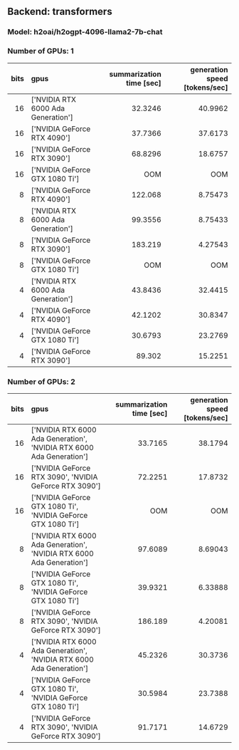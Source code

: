 ## Backend: transformers
### Model: h2oai/h2ogpt-4096-llama2-7b-chat
### Number of GPUs: 1
|   bits | gpus                               |   summarization time [sec] |   generation speed [tokens/sec] |
|-------:|:-----------------------------------|---------------------------:|--------------------------------:|
|     16 | ['NVIDIA RTX 6000 Ada Generation'] |                    32.3246 |                        40.9962  |
|     16 | ['NVIDIA GeForce RTX 4090']        |                    37.7366 |                        37.6173  |
|     16 | ['NVIDIA GeForce RTX 3090']        |                    68.8296 |                        18.6757  |
|     16 | ['NVIDIA GeForce GTX 1080 Ti']     |                   OOM      |                       OOM       |
|      8 | ['NVIDIA GeForce RTX 4090']        |                   122.068  |                         8.75473 |
|      8 | ['NVIDIA RTX 6000 Ada Generation'] |                    99.3556 |                         8.75433 |
|      8 | ['NVIDIA GeForce RTX 3090']        |                   183.219  |                         4.27543 |
|      8 | ['NVIDIA GeForce GTX 1080 Ti']     |                   OOM      |                       OOM       |
|      4 | ['NVIDIA RTX 6000 Ada Generation'] |                    43.8436 |                        32.4415  |
|      4 | ['NVIDIA GeForce RTX 4090']        |                    42.1202 |                        30.8347  |
|      4 | ['NVIDIA GeForce GTX 1080 Ti']     |                    30.6793 |                        23.2769  |
|      4 | ['NVIDIA GeForce RTX 3090']        |                    89.302  |                        15.2251  |
### Number of GPUs: 2
|   bits | gpus                                                                 |   summarization time [sec] |   generation speed [tokens/sec] |
|-------:|:---------------------------------------------------------------------|---------------------------:|--------------------------------:|
|     16 | ['NVIDIA RTX 6000 Ada Generation', 'NVIDIA RTX 6000 Ada Generation'] |                    33.7165 |                        38.1794  |
|     16 | ['NVIDIA GeForce RTX 3090', 'NVIDIA GeForce RTX 3090']               |                    72.2251 |                        17.8732  |
|     16 | ['NVIDIA GeForce GTX 1080 Ti', 'NVIDIA GeForce GTX 1080 Ti']         |                   OOM      |                       OOM       |
|      8 | ['NVIDIA RTX 6000 Ada Generation', 'NVIDIA RTX 6000 Ada Generation'] |                    97.6089 |                         8.69043 |
|      8 | ['NVIDIA GeForce GTX 1080 Ti', 'NVIDIA GeForce GTX 1080 Ti']         |                    39.9321 |                         6.33888 |
|      8 | ['NVIDIA GeForce RTX 3090', 'NVIDIA GeForce RTX 3090']               |                   186.189  |                         4.20081 |
|      4 | ['NVIDIA RTX 6000 Ada Generation', 'NVIDIA RTX 6000 Ada Generation'] |                    45.2326 |                        30.3736  |
|      4 | ['NVIDIA GeForce GTX 1080 Ti', 'NVIDIA GeForce GTX 1080 Ti']         |                    30.5984 |                        23.7388  |
|      4 | ['NVIDIA GeForce RTX 3090', 'NVIDIA GeForce RTX 3090']               |                    91.7171 |                        14.6729  |
